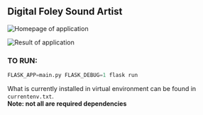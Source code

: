 ## Digital Foley Sound Artist

![Homepage of application]('/app/docs/images/upload.png')

![Result of application]('/app/docs/images/results.png')


### TO RUN: 

```python
FLASK_APP=main.py FLASK_DEBUG=1 flask run
```

What is currently installed in virtual environment can be found in `currentenv.txt`.  
**Note: not all are required dependencies**